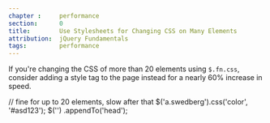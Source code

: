 ```yaml
---
chapter :     performance
section:      0
title:        Use Stylesheets for Changing CSS on Many Elements
attribution:  jQuery Fundamentals
tags:         performance
---
```

If you're changing the CSS of more than 20 elements using `$.fn.css`, consider
adding a style tag to the page instead for a nearly 60% increase in speed.

<javascript>
// fine for up to 20 elements, slow after that
$('a.swedberg').css('color', '#asd123');
$('<style type="text/css">a.swedberg { color : #asd123 }</style>')
    .appendTo('head');
</javascript>
